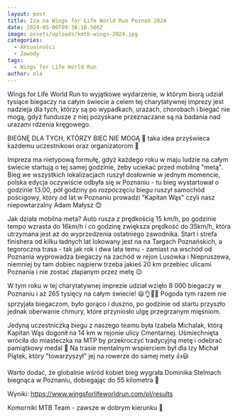 ```yaml
---
layout: post
title: Iza na Wings for Life World Run Poznań 2024
date: 2024-05-06T09:38:18.566Z
image: assets/uploads/kmtb-wings-2024.jpg
categories:
  - Aktualności
  - Zawody
tags:
  - Wings for Life World Run
author: ola
---
```

Wings for Life World Run to wyjątkowe wydarzenie, w którym biorą udział tysiące biegaczy na całym świecie a celem tej charytatywnej imprezy jest nadzieja dla tych, którzy są po wypadkach, urazach, chorobach i biegać nie mogą, gdyż fundusze z niej pozyskane przeznaczane są na badania nad urazami rdzenia kręgowego.
<!--more-->

BIEGNĘ DLA TYCH, KTÓRZY BIEC NIE MOGĄ 🫶 taka idea przyświeca każdemu uczestnikowi oraz organizatorom 💛

Impreza ma nietypową formułę, gdyż każdego roku w maju ludzie na całym świecie startują o tej samej godzinie, żeby uciekać przed mobilną "metą". Bieg we wszystkich lokalizacjach ruszył dosłownie w jednym momencie, polska edycja oczywiście odbyła się w Poznaniu - tu bieg wystartował o godzinie 13.00, pół godziny po rozpoczęciu biegu ruszył samochód pościgowy, który od lat w Poznaniu prowadzi "Kapitan Wąs" czyli nasz niepowtarzalny Adam Małysz  😊

Jak działa  mobilna meta? Auto rusza z prędkością 15 km/h, po godzinie tempo wzrasta do 16km/h i co godzinę zwiększa prędkość do 35km/h, która utrzymana jest aż do wyprzedzenia ostatniego zawodnika. Start i strefa finishera od kilku ładnych lat lokowany jest na na Targach Poznańskich, a tegoroczna trasa - tak jak rok i dwa lata temu -  zamiast na wschód od Poznania wyprowadza biegaczy na zachód w rejon Lusówka i Niepruszewa, niemniej by tam dobiec najpierw trzeba jakieś 20 km przebiec ulicami Poznania i nie zostać złapanym przez metę 😉

W tym roku w tej charytatywnej imprezie udział wzięło 8 000 biegaczy w Poznaniu i aż 265 tysięcy na całym świecie! 😃👌👏🎉 Pogoda tym razem nie sprzyjała biegaczom, było gorąco i duszno, po godzinie od startu przyszło jednak oberwanie chmury, które przyniosło ulgę przegrzanym mięśniom.

Jedyną uczestniczką biegu z naszego teamu była Izabela Michalak, którą Kapitan Wąs dogonił na 14 km w rejonie ulicy Cmentarnej. Uśmiechnięta wróciła do miasteczka na MTP by przekroczyć tradycyjną metę i odebrać pamiątkowy medal 🏅 Na trasie mentalnym wspierciem był dla Izy Michał Piątek, który "towarzyszył" jej na rowerze do samej mety 👍😃

Warto dodać, że globalnie wśród kobiet bieg wygrała Dominika Stelmach biegnąca w Poznaniu, dobiegając do 55 kilometra 💪

Wyniki: <https://www.wingsforlifeworldrun.com/pl/results>

Komorniki MTB Team - zawsze w dobrym kierunku 🙂